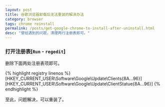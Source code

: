 ```yaml
---
layout: post
title: 谷歌浏览器卸载后无法重装的解决办法
category: browser
tags: chrome reinstall
permalink: /posts/get-google-chrome-to-install-after-uninstall.html
desc: "曾经遇到的问题，清理两行注册表即可。"
---
```

### 打开注册表[`Run` - `regedit`]
删除下面两处注册表项即可。

{% highlight registry linenos %}
    [HKEY_CURRENT_USER\Software\Google\Update\Clients\{8A...96}]
    [HKEY_CURRENT_USER\Software\Google\Update\ClientStatue\{8A...96}]
{% endhighlight %}

至此，问题解决，可以重装了。
